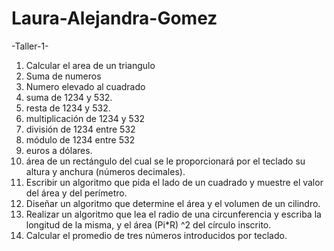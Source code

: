 # Laura-Alejandra-Gomez
-Taller-1-
1. Calcular el area de un triangulo 
2. Suma de numeros
3. Numero elevado al cuadrado
4. suma de 1234 y 532.
5.  resta de 1234 y 532.
6.  multiplicación de 1234 y 532
7. división de 1234 entre 532
8.  módulo de 1234 entre 532
9. euros a dólares.
10. área de un rectángulo del cual se le
proporcionará por el teclado su altura y anchura (números decimales).
11. Escribir un algoritmo que pida el lado de un cuadrado y muestre el valor del área y del
perímetro.
12. Diseñar un algoritmo que determine el área y el volumen de un cilindro.
13. Realizar un algoritmo que lea el radio de una circunferencia y escriba la longitud de la
misma, y el área (Pi*R) ^2 del círculo inscrito.
14. Calcular el promedio de tres números introducidos por teclado.
